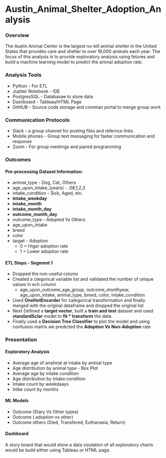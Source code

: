# Austin_Animal_Shelter_Adoption_Analysis
### Overview

The Austin Animal Center is the largest no-kill animal shelter in the United States that provides care and shelter to over 18,000 animals each year. The focus of this analysis is to provide exploratory analysis using fetures and build a machine learning model to predict the animal adoption rate. 

### Analysis Tools
* Python - For ETL 
* Juptier Notebook - IDE 
* PostgresSQL - Databasae to store data
* Dashboard - Tableau/HTML Page
* GitHUB - Source code storage and comman portal to merge group work

### Communication Protocols
* Slack - a group channel for posting files and refernce links
* Mobile phones - Group text messaging for faster communication and response
* Zoom - For group meetings and paired programming

### Outcomes

#### Pre-processing Dataset Information:
* animal_type - Dog, Cat, Others
* age_upon_intake_(years) - .08,1,2,3
* intake_condition - Sick, Aged, etc.
* **intake_weekday** 
* **intake_month**
* **intake_month_day**
* **outcome_month_day**
* outcome_type - Adopted Vs Others
* age_upon_intake
* breed 
* color
* target - Adoption
  * 0 = Higer adoption rate
  * 1 = Lower adoption rate

#### ETL Steps - Segment 1
* Dropped the non-useful colums
* Created a ctegorical variable list and validated the number of unique values in ech column
  *  age_upon_outcome_age_group, outcome_monthyear, age_upon_intake, animal_type, breed, color, intake_condition
* Used **OneHotEncorder** for categorical transformation and finally merged with the original dataframe and dropped the original list
* Next Defined a **target vector**, built a **train and test** dataset and used **standardSclar** model to **fit * transform** the data.
* Finally used a **Decision Tree Classifier** to plot the model and using confusion matrix we predicted the **Adoption Vs Non-Adoption** rate


### Presentation
#### Exploratory Analysis
* Average age of analimal at intake by animal type 
* Age distribution by animal type - Box Plot
* Average age by intake condition
* Age distribution by intake condition
* Intake count by weekdaays
* Intke count by months
#### ML Models
* Outcome  (Stary Vs Other types)
* Outcome ( adoption vs other)
* Outcome others (Died, Transfered, Euthanasia, Return)

#### Dashboard
A story board that would show a data vizulation of all exploratory charts would be build either using Tableau or HTML page.
